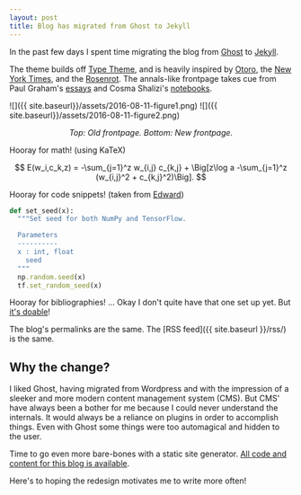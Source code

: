 ```yaml
---
layout: post
title: Blog has migrated from Ghost to Jekyll
---
```


In the past few days I spent time migrating the blog from
[Ghost](https://ghost.org) to [Jekyll](https://jekyllrb.com/).

The theme builds off
[Type Theme](https://rohanchandra.github.io/project/type/), and is
heavily inspired by [Otoro](http://blog.otoro.net/), the [New York
Times](http://www.nytimes.com/), and the
[Rosenrot](http://the-rosenrot.com/). The annals-like frontpage takes
cue from Paul Graham's [essays](http://paulgraham.com/articles.html)
and Cosma Shalizi's [notebooks](http://bactra.org/notebooks/).

![]({{ site.baseurl}}/assets/2016-08-11-figure1.png)
![]({{ site.baseurl}}/assets/2016-08-11-figure2.png)
_<center>Top: Old frontpage. Bottom: New frontpage.</center>_

Hooray for math! (using KaTeX)

$$
E(w_i,c_k,z) = -\sum_{j=1}^z w_{i,j} c_{k,j} + \Big[z\log a -\sum_{j=1}^z (w_{i,j}^2 +  c_{k,j}^2)\Big].
$$

Hooray for code snippets! (taken from [Edward](http://edwardlib.org/getting-started))

```ruby
def set_seed(x):
  """Set seed for both NumPy and TensorFlow.

  Parameters
  ----------
  x : int, float
    seed
  """
  np.random.seed(x)
  tf.set_random_seed(x)
```

Hooray for bibliographies!
...
Okay I don't quite have that one set up yet. But [it's
doable](https://github.com/inukshuk/jekyll-scholar)!

The blog's permalinks are the same. The [RSS feed]({{ site.baseurl
}}/rss/) is the same.

## Why the change?

I liked Ghost, having migrated from Wordpress and with the impression of a
sleeker and more modern content management system (CMS). But CMS' have
always been a bother for me because I could never understand the
internals. It would always be a reliance on plugins in order to
accomplish things. Even with Ghost some things were too automagical
and hidden to the user.

Time to go even more bare-bones with a static site generator.
[All code and content for this blog is available](https://github.com/dustinvtran/blog).

Here's to hoping the redesign motivates me to write more often!
